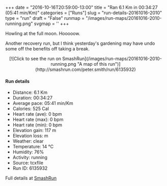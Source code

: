 +++
date = "2016-10-16T20:59:00-13:00"
title = "Ran 6.1 Km in 00:34:27 (05:41 min/Km)"
categories = ["Runs"]
slug = "run-details-20161016-2010"
type = "run"
draft = "False"
runmap = "/images/run-maps/20161016-2010-running.png"
svgmap = '<polyline points="">'
+++

Howling at the full moon. Hooooow. 

Another recovery run, but I think yesterday's gardening may have undo some off the benefits off taking a break. 



<!--more-->

<center>
[![Click to see the run on SmashRun](/images/run-maps/20161016-2010-running.png "A map of this run")](http://smashrun.com/peter.smith/run/6135932)
</center>

#### Run details

* Distance: 6.1 Km
* Duration: 00:34:27
* Average pace: 05:41 min/Km
* Calories: 525 Cal
* Heart rate (ave): 0 bpm
* Heart rate (max): 0 bpm
* Heart rate (min): 0 bpm
* Elevation gain: 117 m
* Elevation loss:  m
* Weather: clear
* Temperature: 14 &deg;C
* Humidity: 76%
* Activity: running
* Source: tcxfile
* Run ID: 6135932

Full details at [SmashRun](http://smashrun.com/peter.smith/run/6135932)
